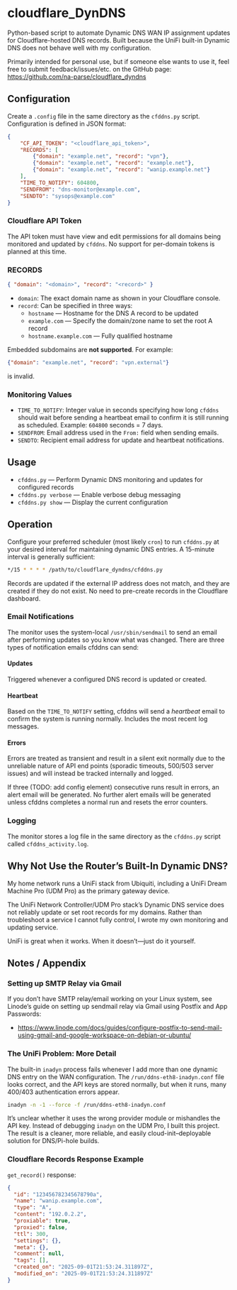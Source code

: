 # cloudflare_DynDNS

Python-based script to automate Dynamic DNS WAN IP assignment updates for
Cloudflare-hosted DNS records. Built because the UniFi built-in Dynamic DNS does
not behave well with my configuration.

Primarily intended for personal use, but if someone else wants to use it, feel
free to submit feedback/issues/etc. on the GitHub page:
https://github.com/na-parse/cloudflare_dyndns

## Configuration

Create a `.config` file in the same directory as the `cfddns.py` script.
Configuration is defined in JSON format:

```json
{
    "CF_API_TOKEN": "<cloudflare_api_token>",
    "RECORDS": [
        {"domain": "example.net", "record": "vpn"},
        {"domain": "example.net", "record": "example.net"},
        {"domain": "example.net", "record": "wanip.example.net"}
    ],
    "TIME_TO_NOTIFY": 604800,
    "SENDFROM": "dns-monitor@example.com",
    "SENDTO": "sysops@example.com"
}
```

### Cloudflare API Token

The API token must have view and edit permissions for all domains being
monitored and updated by `cfddns`. No support for per-domain tokens is planned
at this time.

### RECORDS

```json
{ "domain": "<domain>", "record": "<record>" }
```

- `domain`: The exact domain name as shown in your Cloudflare console.
- `record`: Can be specified in three ways:
  - `hostname` — Hostname for the DNS A record to be updated
  - `example.com` — Specify the domain/zone name to set the root A record
  - `hostname.example.com` — Fully qualified hostname

Embedded subdomains are **not supported**. For example:

```json
{"domain": "example.net", "record": "vpn.external"}
```

is invalid.

### Monitoring Values

- `TIME_TO_NOTIFY`: Integer value in seconds specifying how long `cfddns` should
  wait before sending a heartbeat email to confirm it is still running as
  scheduled. Example: `604800` seconds = 7 days.
- `SENDFROM`: Email address used in the `From:` field when sending emails.
- `SENDTO`: Recipient email address for update and heartbeat notifications.

## Usage

- `cfddns.py` — Perform Dynamic DNS monitoring and updates for configured
  records
- `cfddns.py verbose` — Enable verbose debug messaging
- `cfddns.py show` — Display the current configuration

## Operation

Configure your preferred scheduler (most likely `cron`) to run
`cfddns.py` at your desired interval for maintaining dynamic DNS
entries. A 15-minute interval is generally sufficient:

```bash
*/15 * * * * /path/to/cloudflare_dyndns/cfddns.py
```

Records are updated if the external IP address does not match, and they are
created if they do not exist. No need to pre-create records in the Cloudflare
dashboard.

### Email Notifications

The monitor uses the system-local `/usr/sbin/sendmail` to send an email after
performing updates so you know what was changed. There are three types of 
notification emails cfddns can send:

#### Updates

Triggered whenever a configured DNS record is updated or created.

#### Heartbeat

Based on the `TIME_TO_NOTIFY` setting, cfddns will send a _heartbeat_ email to
confirm the system is running normally.  Includes the most recent log messages.

#### Errors

Errors are treated as transient and result in a silent exit normally due to the
unreliable nature of API end points (sporadic timeouts, 500/503 server issues)
and will instead be tracked internally and logged.

If three (TODO: add config element) consecutive runs result in errors, an alert
email will be generated.  No further alert emails will be generated unless
cfddns completes a normal run and resets the error counters.

### Logging

The monitor stores a log file in the same directory as the `cfddns.py` script
called `cfddns_activity.log`.

## Why Not Use the Router’s Built-In Dynamic DNS?

My home network runs a UniFi stack from Ubiquiti, including a UniFi Dream
Machine Pro (UDM Pro) as the primary gateway device.

The UniFi Network Controller/UDM Pro stack’s Dynamic DNS service does not
reliably update or set root records for my domains. Rather than troubleshoot a
service I cannot fully control, I wrote my own monitoring and updating service.

UniFi is great when it works. When it doesn’t—just do it yourself.

## Notes / Appendix

### Setting up SMTP Relay via Gmail

If you don’t have SMTP relay/email working on your Linux system, see Linode’s
guide on setting up sendmail relay via Gmail using Postfix and App Passwords:

- https://www.linode.com/docs/guides/configure-postfix-to-send-mail-using-gmail-and-google-workspace-on-debian-or-ubuntu/

### The UniFi Problem: More Detail

The built-in `inadyn` process fails whenever I add more than one dynamic DNS
entry on the WAN configuration. The
`/run/ddns-eth8-inadyn.conf` file looks correct, and the API keys are stored
normally, but when it runs, many 400/403 authentication errors appear.

```bash
inadyn -n -1 --force -f /run/ddns-eth8-inadyn.conf
```

It’s unclear whether it uses the wrong provider module or mishandles the API
key. Instead of debugging `inadyn` on the UDM Pro, I built this project. The
result is a cleaner, more reliable, and easily cloud-init–deployable solution
for DNS/Pi-hole builds.

### Cloudflare Records Response Example

`get_record()` response:

```json
{
  "id": "123456782345678790a",
  "name": "wanip.example.com",
  "type": "A",
  "content": "192.0.2.2",
  "proxiable": true,
  "proxied": false,
  "ttl": 300,
  "settings": {},
  "meta": {},
  "comment": null,
  "tags": [],
  "created_on": "2025-09-01T21:53:24.311897Z",
  "modified_on": "2025-09-01T21:53:24.311897Z"
}
```